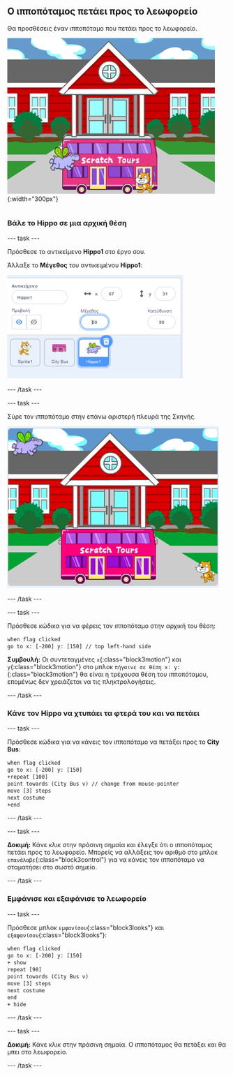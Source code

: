 ## Ο ιπποπόταμος πετάει προς το λεωφορείο

<div style="display: flex; flex-wrap: wrap">
<div style="flex-basis: 200px; flex-grow: 1; margin-right: 15px;">
Θα προσθέσεις έναν ιπποπόταμο που πετάει προς το λεωφορείο.
</div>
<div>

![Ο ιπποπόταμος πετάει προς το λεωφορείο.](images/hippo-flies.png){:width="300px"}

</div>
</div>

### Βάλε το Hippo σε μια αρχική θέση

--- task ---

Πρόσθεσε το αντικείμενο **Hippo1** στο έργο σου.

Άλλαξε το **Μέγεθος** του αντικειμένου **Hippo1**:

![Το παράθυρο Αντικείμενο για το αντικείμενο Hippo1, με το μέγεθος που έχει οριστεί σε 50.](images/hippo-sprite-size.png)

--- /task ---

--- task ---

Σύρε τον ιπποπόταμο στην επάνω αριστερή πλευρά της Σκηνής.

![Το αντικείμενο Hippo1 στην επάνω αριστερή πλευρά της Σκηνής.](images/hippo-sprite-stage.png)

--- /task ---

--- task ---

Πρόσθεσε κώδικα για να φέρεις τον ιπποπόταμο στην αρχική του θέση:

```blocks3
when flag clicked
go to x: [-200] y: [150] // top left-hand side
```

**Συμβουλή:** Οι συντεταγμένες `x`{:class="block3motion"} και `y`{:class="block3motion"} στο μπλοκ `πήγαινε σε θέση x: y:`{:class="block3motion"} θα είναι η τρέχουσα θέση του ιπποπόταμου, επομένως δεν χρειάζεται να τις πληκτρολογήσεις.

--- /task ---

### Κάνε τον Hippo να χτυπάει τα φτερά του και να πετάει

--- task ---

Πρόσθεσε κώδικα για να κάνεις τον ιπποπόταμο να πετάξει προς το **City Bus**:

```blocks3
when flag clicked
go to x: [-200] y: [150] 
+repeat [100] 
point towards (City Bus v) // change from mouse-pointer
move [3] steps
next costume
+end
```

--- /task ---

--- task ---

**Δοκιμή:** Κάνε κλικ στην πράσινη σημαία και έλεγξε ότι ο ιπποπόταμος πετάει προς το λεωφορείο. Μπορείς να αλλάξεις τον αριθμό στο μπλοκ `επανάλαβε`{:class="block3control"} για να κάνεις τον ιπποπόταμο να σταματήσει στο σωστό σημείο.

--- /task ---

### Εμφάνισε και εξαφάνισε το λεωφορείο

--- task ---

Πρόσθεσε μπλοκ `εμφανίσου`{:class="block3looks"} και `εξαφανίσου`{:class="block3looks"}:

```blocks3
when flag clicked
go to x: [-200] y: [150] 
+ show
repeat [90] 
point towards (City Bus v)
move [3] steps
next costume
end
+ hide
```

--- /task ---

--- task ---

**Δοκιμή:** Κάνε κλικ στην πράσινη σημαία. Ο ιπποπόταμος θα πετάξει και θα μπει στο λεωφορείο.

--- /task ---

